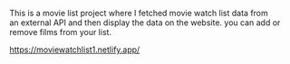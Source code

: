 This is a movie list project where I fetched movie watch list data from          
an external API and then display the data on the website. you can add or remove films from your list.                                                                
 
https://moviewatchlist1.netlify.app/      
